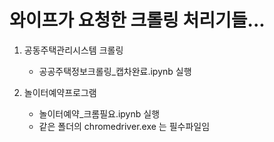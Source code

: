 # 와이프가 요청한 크롤링 처리기들...

1. 공동주택관리시스템 크롤링
    - 공공주택정보크롤링_캡차완료.ipynb 실행
  
2. 놀이터예약프로그램
    - 놀이터예약_크롬필요.ipynb 실행
    - 같은 폴더의 chromedriver.exe 는 필수파일임
